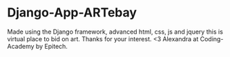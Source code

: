 # Django-App-ARTebay
Made using the Django framework, advanced html, css, js and jquery this is virtual place to bid on art. Thanks for your interest. &lt;3 Alexandra at Coding-Academy by Epitech.
